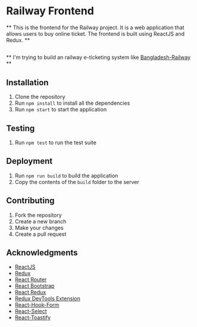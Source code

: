 # Railway Frontend #

** This is the frontend for the Railway project. It is a web application that allows users to buy online ticket.
The frontend is built using ReactJS and Redux. ** 

##
  ** I'm trying to build an railway e-ticketing system like [Bangladesh-Railway](https://eticket.railway.gov.bd/) ** 

## Installation ##
1. Clone the repository
2. Run `npm install` to install all the dependencies
3. Run `npm start` to start the application

## Testing ##
1. Run `npm test` to run the test suite

## Deployment ##
1. Run `npm run build` to build the application
2. Copy the contents of the `build` folder to the server

## Contributing ##
1. Fork the repository
2. Create a new branch
3. Make your changes
4. Create a pull request

## Acknowledgments ##
* [ReactJS](https://reactjs.org/)
* [Redux](https://redux.js.org/)
* [React Router](https://reacttraining.com/react-router/)
* [React Bootstrap](https://react-bootstrap.github.io/)
* [React Redux](https://react-redux.js.org/)
* [Redux DevTools Extension]( goolge.com)
* [React-Hook-Form](https://react-hook-form.com/)
* [React-Select](https://react-select.com/home)
* [React-Toastify](https://fkhadra.github.io/react-toastify/introduction)


